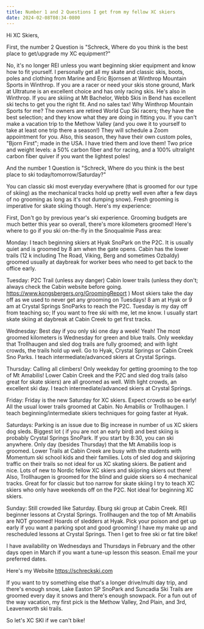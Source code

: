 ```yaml
---
title: Number 1 and 2 Questions I get from my fellow XC skiers
date: 2024-02-08T08:34-0800
---
```

Hi XC Skiers,

First, the number 2 Question is "Schreck, Where do you think is the best place to get/upgrade my XC equipment?"

No, it's no longer REI unless you want beginning skier equipment and know how to fit yourself.  I personally get all my skate and classic skis, boots, poles and clothing from Marine and Eric Bjornsen at Winthrop Mountain Sports in Winthrop.  If you are a racer or need your skis stone ground, Mark at Ultratune is an excellent choice and has only racing skis.  He's also in Winthrop. 
If you are skiiing at Mt Bachelor,  Webb Skis in Bend has excellent ski techs to get you the right fit. And no sales tax!
Why Winthrop Mountain Sports for me? The owners are retired World Cup Ski racers; they have the best selection; and they know what they are doing in fitting you.  If you can't make a vacation trip to the Methow Valley (and you owe it to yourself to take at least one trip there a season!) They will schedule a Zoom appointment for you.
Also, this season,  they have their own custom poles, "Bjorn First"; made in the USA.  I have tried them and love them! Two price and weight levels: a 50% carbon fiber and for racing, and a 100% ultralight carbon fiber quiver if you want the lightest poles!

And the number 1 Question is "Schreck, Where do you think is the best place to ski today/tomorrow/Saturday?"

You can classic ski most everyday everywhere (that is groomed for our type of skiing) as the mechanical tracks hold up pretty well even after a few days of no grooming as long as it's not dumping snow). Fresh grooming is imperative for skate skiing though. Here's my experience:

First, Don't go by previous year's ski experience.  Grooming budgets are much better this year so overall,  there's more kilometers groomed!  Here's where to go if you ski on-the-fly in the Snoqualmie Pass area: 

Monday:
I teach beginning skiers at Hyak SnoPark on the P2C.  It is usually quiet and is groomed by 8 am when the gate opens.
Cabin has the lower trails (12 k including The Road, Viking,  Berg and sometimes Ozbaldy) groomed usually at daybreak for worker bees who need to get back to the office early. 

Tuesday:
P2C Trail (unless avy danger)
Cabin lower trails (unless they don't; always check the Cabin website before going.
<https://www.kongsbergers.org/GroomingReport>  )
Most skiers take the day off as we used to never get any grooming on Tuesdays! 
8 am at Hyak or 9 am at Crystal Springs SnoParks to reach the P2C. 
Tuesday is my day off from teaching so; If you want to free ski with me,  let me know. I usually start skate skiing at daybreak at Cabin Creek to get first tracks.

Wednesday:
Best day if you only ski one day a week! Yeah! The most groomed kilometers is Wednesday for green and blue trails. Only weekday that Trollhaugen and sled dog trails are fully groomed; and with light crowds, the trails hold up well. Go to Hyak, Crystal Springs or Cabin Creek Sno Parks. I teach intermediate/advanced skiers at Crystal Springs.

Thursday:
Calling all climbers! Only weekday for getting grooming to the top of Mt Amabilis!  Lower Cabin Creek and the P2C and sled dog trails (also great for skate skiers) are all groomed as well. With light crowds, an excellent ski day. I teach intermediate/advanced skiers at Crystal Springs. 

Friday:
Friday is the new Saturday for XC skiers.  Expect crowds so be early! 
All the usual lower trails groomed at Cabin. No Amabilis or Trollhaugen. 
I teach beginning/intermediate skiers techniques for going faster at Hyak.  

Saturdays:
Parking is an issue due to Big increase in number of us XC skiers dog sleds.  Biggest lot ( if you are not an early bird) and best skiing is probably Crystal Springs SnoPark.  If you start by 8:30, you can ski anywhere.  Only day (besides Thursday) that the Mt  Amabilis loop is groomed. Lower Trails at Cabin Creek are busy with the students with Momentum ski school kids and their families. 
Lots of sled dog and skijoring traffic on their trails so not ideal for us XC skating skiers. Be patient and nice. Lots of new to Nordic fellow XC skiers and skijoring skiers out there! Also, Trollhaugen is groomed for the blind and guide skiers so 4 mechanical tracks. Great for for classic but too narrow for skate skiing 
I try to teach XC skiers who only have weekends off on the P2C. Not ideal for beginning XC skiers.

Sunday:
Still crowded like Saturday.  Eburg ski group at Cabin Creek.  REI beginner lessons at Crystal Springs. Trollhaugen and the top of Mt Amabilis are NOT groomed!
Hoards of sledders at Hyak. Pick your poison and get up early if you want a parking spot and good grooming! I have my make up and rescheduled lessons at Crystal Springs. Then I get to free ski or fat tire bike!

I have availability on Wednesdays and Thursdays in February and the other days open in March if you want a tune-up lesson this season. Email me your preferred dates.

Here's my Website <https://schreckski.com>

If you want to try something else that's a longer drive/multi day trip, and there's enough snow, Lake Easton SP SnoPark and Suncadia Ski Trails are groomed every day it snows and there's enough snowpack. For a fun out of the way vacation,  my first pick is the Methow Valley,  2nd Plain, and 3rd, Leavenworth ski trails. 

So let's XC SKI if we can't bike!
